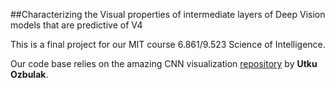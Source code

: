 ##Characterizing the Visual properties of intermediate layers of Deep Vision models that are predictive of V4 

This is a final project for our MIT course 6.861/9.523 Science of Intelligence.

Our code base relies on the amazing CNN visualization [repository](https://github.com/utkuozbulak/pytorch-cnn-visualizations) by **Utku Ozbulak**.





